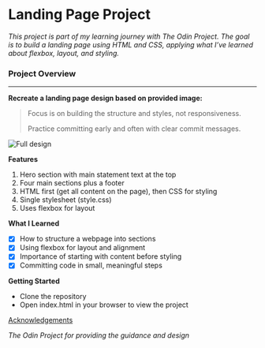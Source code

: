  # Landing Page Project 

 *This project is part of my learning journey with The Odin Project.
The goal is to build a landing page using HTML and CSS, applying what I’ve learned about flexbox, layout, and styling.*

### Project Overview 

***


**Recreate a landing page design based on provided image:**

><p>Focus is on building the structure and styles, not responsiveness.</p>
><p>Practice committing early and often with clear commit messages.</p>

![Full design](https://cdn.statically.io/gh/TheOdinProject/curriculum/81a5d553f4073e593d23a6ab00d50eef8620796d/foundations/html_css/project/imgs/01.png)

**Features**

1. Hero section with main statement text at the top
2. Four main sections plus a footer
3. HTML first (get all content on the page), then CSS for styling
4. Single stylesheet (style.css)
5. Uses flexbox for layout

**What I Learned**

- [x] How to structure a webpage into sections
- [x] Using flexbox for layout and alignment
- [x] Importance of starting with content before styling
- [x] Committing code in small, meaningful steps

**Getting Started**

- Clone the repository
- Open index.html in your browser to view the project

<u>Acknowledgements</u>

*The Odin Project for providing the guidance and design*